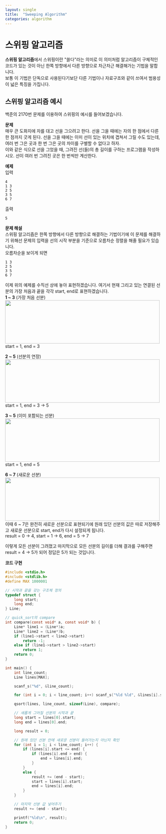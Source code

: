 ```yaml
---
layout: single
title:  "Sweeping Algorithm"
categories: algorithm
---
```


# 스위핑 알고리즘
**스위핑 알고리즘**에서 스위핑이란 "쓸다"라는 의미로 이 의미처럼 알고리즘이 구체적인 코드가 있는 것이 아닌 한쪽 방향에서 다른 방향으로 차근차근 해결해가는 기법을 말합니다.   
보통 이 기법은 단독으로 사용된다기보단 다른 기법이나 자료구조와 같이 쓰여서 범용성이 넓은 특징을 가집니다.   

## 스위핑 알고리즘 예시
백준의 2170번 문제를 이용하여 스위핑의 예시를 들어보겠습니다.   

**문제**   
매우 큰 도화지에 자를 대고 선을 그으려고 한다. 선을 그을 때에는 자의 한 점에서 다른 한 점까지 긋게 된다. 선을 그을 때에는 이미 선이 있는 위치에 겹쳐서 그릴 수도 있는데, 여러 번 그은 곳과 한 번 그은 곳의 차이를 구별할 수 없다고 하자.   
이와 같은 식으로 선을 그었을 때, 그려진 선(들)의 총 길이를 구하는 프로그램을 작성하시오. 선이 여러 번 그려진 곳은 한 번씩만 계산한다.   

**예제**   
입력   
```
4
1 3
2 5
3 5
6 7
```

출력   
```
5
```

**문제 해설**   
스위핑 알고리즘은 한쪽 방향에서 다른 방향으로 해결하는 기법이기에 이 문제를 해결하기 위해선 문제의 입력을 선의 시작 부분을 기준으로 오름차순 정렬을 해줄 필요가 있습니다.   
오름차순을 보이게 되면   
```
1 3
2 5
3 5
6 7
```

이제 위의 예제를 수직선 상에 놓아 표현하겠습니다. 여기서 현재 그리고 있는 연결된 선분의 가장 처음과 끝을 각각 start, end로 표현하겠습니다.   
**1 ~ 3** (가장 처음 선분)   
<img src="https://github.com/124coding/124coding.github.io/assets/114299892/ae7ced0f-4791-4e7d-b16d-8d8a295ba3eb" width = 500 height = 140> start = 1, end = 3   

**2 ~ 5** (선분의 연장)   
<img src="https://github.com/124coding/124coding.github.io/assets/114299892/42b55ef5-390a-45b9-8318-5facd0e89ea9" width = 500 height = 140> start = 1, end = 3 -> 5   

**3 ~ 5** (이미 포함되는 선분)   
<img src="https://github.com/124coding/124coding.github.io/assets/114299892/4d7ba9f3-718f-493e-9514-e55c86db72a8" width = 500 height = 140> start = 1, end = 5   

**6 ~ 7** (새로운 선분)   
<img src="https://github.com/124coding/124coding.github.io/assets/114299892/d68d0bb1-6396-4933-ab2e-bbf8496c5310" width = 500 height = 140>   
이때 6 ~ 7은 완전히 새로운 선분으로 표현되기에 원래 있던 선분의 값은 따로 저장해주고 새로운 선분으로 start, end가 다시 설정되게 됩니다.   
result = 0 -> 4, start = 1 -> 6, end = 5 -> 7   

이렇게 모든 선분이 그려졌고 마지막으로 모든 선분의 길이를 더해 결과를 구해주면 result = 4 -> 5가 되어 정답은 5가 되는 것입니다.   

**코드 구현**
```c
#include <stdio.h>
#include <stdlib.h>
#define MAX 1000001

// 시작과 끝을 갖는 구조체 정의
typedef struct {
	long start;
	long end;
} Line;

// quick_sort의 compare
int compare(const void* a, const void* b) {
	Line* line1 = (Line*)a;
	Line* line2 = (Line*)b;
	if (line1->start < line2->start)
		return -1;
	else if (line1->start > line2->start)
		return 1;
	return 0;
}

int main() {
	int line_count;
	Line lines[MAX];

	scanf_s("%d", &line_count);

	for (int i = 0; i < line_count; i++) scanf_s("%ld %ld", &lines[i].start, &lines[i].end);

	qsort(lines, line_count, sizeof(Line), compare);

	// 새롭게 그어질 선분의 시작과 끝
	long start = lines[0].start;
	long end = lines[0].end;

	long result = 0;

	// 원래 있던 선분 안에 새로운 선분이 들어가는지 아닌지 확인
	for (int i = 1; i < line_count; i++) {
		if (lines[i].start <= end) {
			if (lines[i].end > end) {
				end = lines[i].end;
			}
		}
		else {
			result += (end - start);
			start = lines[i].start;
			end = lines[i].end;
		}
	}

	// 마지막 선분 값 넣어주기
	result += (end - start);

	printf("%ld\n", result);
	return 0;
}
```
